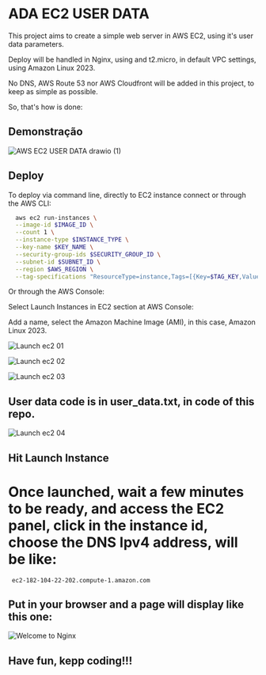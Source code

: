 # ADA EC2 USER DATA

This project aims to create a simple web server in AWS EC2, using it's user data parameters.

Deploy will be handled in Nginx, using and t2.micro, in default VPC settings, using Amazon Linux 2023.

No DNS, AWS Route 53 nor AWS Cloudfront will be added in this project, to keep as simple as possible.

So, that's how is done:




## Demonstração

![AWS EC2 USER DATA drawio (1)](https://github.com/user-attachments/assets/ce8e975a-3b8e-4fd1-8213-6f2e572d0e01)




## Deploy

To deploy via command line, directly to EC2 instance connect or through the AWS CLI:

```bash
  aws ec2 run-instances \
  --image-id $IMAGE_ID \
  --count 1 \
  --instance-type $INSTANCE_TYPE \
  --key-name $KEY_NAME \
  --security-group-ids $SECURITY_GROUP_ID \
  --subnet-id $SUBNET_ID \
  --region $AWS_REGION \
  --tag-specifications "ResourceType=instance,Tags=[{Key=$TAG_KEY,Value=$TAG_VALUE}]"
```

Or through the AWS Console:

Select Launch Instances in EC2 section at AWS Console:

Add a name, select the Amazon Machine Image (AMI), in this case, Amazon Linux 2023.

![Launch ec2 01](https://github.com/user-attachments/assets/61f08ba7-21c3-4f2f-bfe1-c7963fce7aca)

![Launch ec2 02](https://github.com/user-attachments/assets/8dfbf4d8-73f0-469a-a65a-db03bb20ebad)

![Launch ec2 03](https://github.com/user-attachments/assets/df6b57ae-0d12-4810-ac22-4f6d18a916c0)

## User data code is in user_data.txt, in code of this repo.

![Launch ec2 04](https://github.com/user-attachments/assets/983d2db7-9293-4cd7-a8f4-e5b65ec679ba)

## Hit Launch Instance

# Once launched, wait a few minutes to be ready, and access the EC2 panel, click in the instance id, choose the DNS Ipv4 address, will be like:

```http
 ec2-182-104-22-202.compute-1.amazon.com
```
## Put in your browser and a page will display like this one:

![Welcome to Nginx](https://github.com/user-attachments/assets/2268b396-9ab6-4648-98d3-936cec88dc23)

## Have fun, kepp coding!!!
